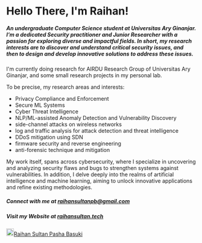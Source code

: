 # Hello There, I'm Raihan!
##### An undergraduate Computer Science student at Universitas Ary Ginanjar. I’m a dedicated Security practitioner and Junior Researcher with a passion for exploring diverse and impactful fields. In short, my research interests are to discover and understand critical security issues, and then to design and develop innovative solutions to address these issues.

I'm currently doing research for AIRDU Research Group of Universitas Ary Ginanjar, and some small research projects in my personal lab.

To be precise, my research areas and interests:

- Privacy Compliance and Enforcement
- Secure ML Systems
- Cyber Threat Intelligence
- NLP/ML-assisted Anomaly Detection and Vulnerability Discovery
- side-channel attacks on wireless networks
- log and traffic analysis for attack detection and threat intelligence
- DDoS mitigation using SDN
- firmware security and reverse engineering
- anti-forensic technique and mitigation

My work itself, spans across cybersecurity, where I specialize in uncovering and analyzing security flaws and bugs to strengthen systems against vulnerabilities. In addition, I delve deeply into the realms of artificial intelligence and machine learning, aiming to unlock innovative applications and refine existing methodologies.

##### Connect with me at raihansultanpb@gmail.com
##### Visit my Website at [raihansultan.tech](https://raihansultan.tech)
<img src="https://img.icons8.com/?size=100&id=13930&format=png&color=000000" width="20" height="20"></img><a href="https://www.linkedin.com/in/raihansltn/">Raihan Sultan Pasha Basuki</a>
